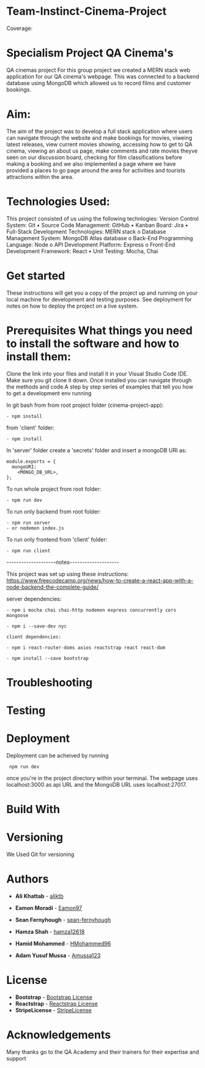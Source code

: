 # Team-Instinct-Cinema-Project
Coverage:

# Specialism Project QA Cinema's 

QA cinemas project 
For this group project we created a MERN stack web application for our QA cinema's webpage. This was connected to a backend database using MongoDB which allowed us to record films and customer bookings.

# Aim:
The aim of the project was to develop a full stack application where users can navigate through the website and make bookings for movies, viweing latest releases, view current movies showing, accessing how to get to QA cinema, viewing an about us page, make comments and rate movies theyve seen on our discussion board, checking for film classifications before making a booking and we also implemented a page where we have provided a places to go page around the area for activities and tourists attractions within the area.

# Technologies Used:
This project consisted of us using the following technlogies:
Version Control System: Git
• Source Code Management: GitHub
• Kanban Board: Jira
• Full-Stack Development Technologies: MERN stack
o Database Management System: MongoDB Atlas database
o Back-End Programming Language: Node
o API Development Platform: Express
o Front-End Development Framework: React
• Unit Testing: Mocha, Chai


# Get started

These instructions will get you a copy of the project up and running on your local machine for development and testing purposes. See deployment for notes on how to deploy the project on a live system.

# Prerequisites What things you need to install the software and how to install them:

Clone the link into your files and install it in your Visual Studio Code IDE. Make sure you git clone it down. Once installed you can navigate through the methods and code.A step by step series of examples that tell you how to get a development env running

In git bash from from root project folder (cinema-project-app):
```
- npm install
```

from 'client' folder:
```
- npm install
```

In 'server' folder create a 'secrets' folder and insert a mongoDB URI as:
```
module.exports = {
  mongoURI:
    <MONGO_DB_URL>,
};
```

To run whole project from root folder:
```
- npm run dev
```
To run only backend from root folder:
```
- npm run server
- or nodemon index.js
```
To run only frontend from 'client' folder:
```
- npm run client
```

--------------------notes--------------------

This project was set up using these instructions:
https://www.freecodecamp.org/news/how-to-create-a-react-app-with-a-node-backend-the-complete-guide/

server dependencies:
```
- npm i mocha chai chai-http nodemon express concurrently cors mongoose

- npm i --save-dev nyc

client dependencies:

- npm i react-router-doms axios reactstrap react react-dom

- npm install --save bootstrap
```
# Troubleshooting

# Testing

# Deployment
Deployment can be acheived by running
```
 npm run dev
 ```
  once you're in the project directory within your terminal. The webpage uses localhost:3000 as api URL and the MongoDB URL uses localhost:27017.


# Build With

# Versioning
We Used Git for versioning


# Authors
- **Ali Khattab** - [aliktb](https://github.com/aliktb)

- **Eamon Moradi** - [Eamon97](https://github.com/eamon97)

- **Sean Fernyhough** - [sean-fernyhough](https://github.com/sean-fernyhough)

- **Hamza Shah** - [hamza12618](https://github.com/hamza12618)

- **Hamid Mohammed** - [HMohammed96](https://github.com/HMohammed96)

- **Adam Yusuf Mussa** - [Amussa123](https://github.com/Amussa123)

# License
- **Bootstrap** - [Bootstrap License](https://github.com/twbs/bootstrap/blob/v4.0.0/LICENSE)
- **Reactstrap** - [Reactstrap License](https://github.com/reactstrap/reactstrap/blob/master/LICENSE)
- **StripeLicense** - [StripeLicense](https://stripe.com/gb/legal)

# Acknowledgements
Many thanks go to the QA Academy and their trainers for their expertise and support

